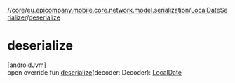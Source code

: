 //[core](../../../index.md)/[eu.epicompany.mobile.core.network.model.serialization](../index.md)/[LocalDateSerializer](index.md)/[deserialize](deserialize.md)

# deserialize

[androidJvm]\
open override fun [deserialize](deserialize.md)(decoder: Decoder): [LocalDate](https://developer.android.com/reference/kotlin/java/time/LocalDate.html)
